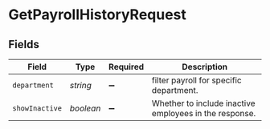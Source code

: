 # GetPayrollHistoryRequest


## Fields

| Field                                                  | Type                                                   | Required                                               | Description                                            |
| ------------------------------------------------------ | ------------------------------------------------------ | ------------------------------------------------------ | ------------------------------------------------------ |
| `department`                                           | *string*                                               | :heavy_minus_sign:                                     | filter payroll for specific department.                |
| `showInactive`                                         | *boolean*                                              | :heavy_minus_sign:                                     | Whether to include inactive employees in the response. |